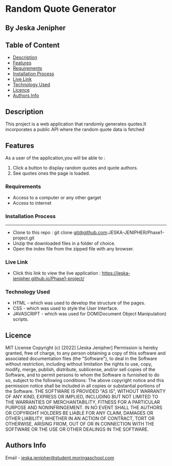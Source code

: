 # Random Quote Generator

## By Jeska Jenipher

## Table of Content

- [Description](#description)
- [Features](#features)
- [Requirements](#requirements)
- [Installation Process](#installation-Process)
- [Live Link](#Live-Link)
- [Technology Used](#technology-Used)
- [Licence](#licence)
- [Authors Info](#Authors-Info)

## Description

 <p>This project is a web application that randomly generates quotes.It incorporates a public API where the random quote data is fetched </p>

## Features

As a user of the application,you will be able to :

1. Click a button to display random quotes and quote authors.
2. See quotes ones the page is loaded.

### Requirements

- Access to a computer or any other garget
- Access to internet

### Installation Process

---

- Clone to this repo : git clone git@github.com:JESKA-JENIPHER/Phase1-project.git
- Unzip the downloaded files in a folder of choice.
- Open the index file from the zipped file with any browser.

### Live Link

- Click this link to view the live application : https://jeska-jenipher.github.io/Phase1-project/

### Technology Used

- HTML - which was used to develop the structure of the pages.
- CSS - which was used to style the User Interface.
- JAVASCRIPT - which was used for DOM(Document Object Manipulation) scripts.

## Licence

MIT License
Copyright (c) [2022] [Jeska Jenipher]
Permission is hereby granted, free of charge, to any person obtaining a copy
of this software and associated documentation files (the "Software"), to deal
in the Software without restriction, including without limitation the rights
to use, copy, modify, merge, publish, distribute, sublicense, and/or sell
copies of the Software, and to permit persons to whom the Software is
furnished to do so, subject to the following conditions:
The above copyright notice and this permission notice shall be included in all
copies or substantial portions of the Software.
THE SOFTWARE IS PROVIDED "AS IS", WITHOUT WARRANTY OF ANY KIND, EXPRESS OR
IMPLIED, INCLUDING BUT NOT LIMITED TO THE WARRANTIES OF MERCHANTABILITY,
FITNESS FOR A PARTICULAR PURPOSE AND NONINFRINGEMENT. IN NO EVENT SHALL THE
AUTHORS OR COPYRIGHT HOLDERS BE LIABLE FOR ANY CLAIM, DAMAGES OR OTHER
LIABILITY, WHETHER IN AN ACTION OF CONTRACT, TORT OR OTHERWISE, ARISING FROM,
OUT OF OR IN CONNECTION WITH THE SOFTWARE OR THE USE OR OTHER DEALINGS IN THE
SOFTWARE.

## Authors Info

Email - jeska.jenipher@student.moringaschool.com

